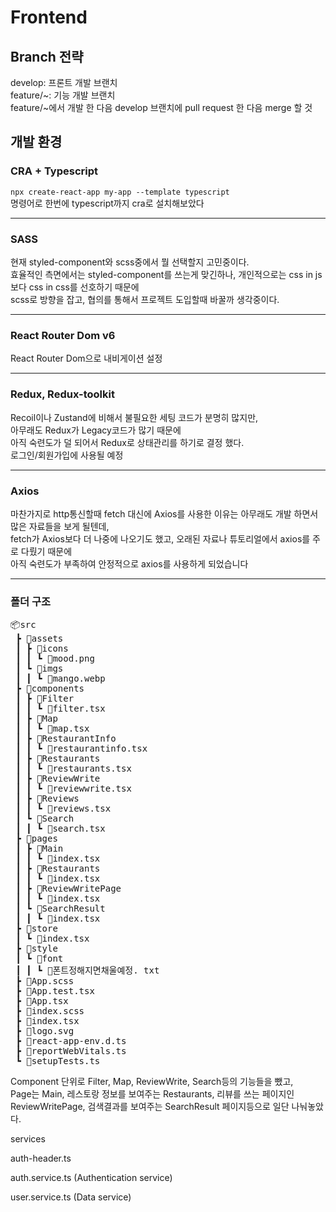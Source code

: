 <h1>Frontend</h1>

<h2>Branch 전략</h2>
develop: 프론트 개발 브랜치<br>
feature/~: 기능 개발 브랜치<br>
feature/~에서 개발 한 다음 develop 브랜치에 pull request 한 다음 merge 할 것

<h2>개발 환경</h2>
<h3>CRA + Typescript</h3>

<code>npx create-react-app my-app --template typescript</code>
<br>
명령어로 한번에 typescript까지 cra로 설치해보았다

<hr>
<h3>SASS</h3>

현재 styled-component와 scss중에서 뭘 선택할지 고민중이다.<br>
효율적인 측면에서는 styled-component를 쓰는게 맞긴하나, 개인적으로는 css in js 보다 css in css를 선호하기 때문에<br>
scss로 방향을 잡고, 협의를 통해서 프로젝트 도입할때 바꿀까 생각중이다.

<hr>
<h3>React Router Dom v6</h3>

React Router Dom으로 내비게이션 설정

<hr>

<h3>Redux, Redux-toolkit</h3>

Recoil이나 Zustand에 비해서 불필요한 세팅 코드가 분명히 많지만,<br> 아무래도 Redux가 Legacy코드가 많기 때문에<br> 아직 숙련도가 덜 되어서 Redux로 상태관리를 하기로 결정 했다.<br>
로그인/회원가입에 사용될 예정

<hr>

<h3>Axios</h3>

마찬가지로 http통신할때 fetch 대신에 Axios를 사용한 이유는 아무래도 개발 하면서 많은 자료들을 보게 될텐데,<br> fetch가 Axios보다 더 나중에 나오기도 했고, 오래된 자료나 튜토리얼에서 axios를 주로 다뤘기 때문에<br> 아직 숙련도가 부족하여 안정적으로 axios를 사용하게 되었습니다

<hr>

<h3>폴더 구조</h3>

<pre>
📦src
 ┣ 📂assets
 ┃ ┣ 📂icons
 ┃ ┃ ┗ 📜mood.png
 ┃ ┗ 📂imgs
 ┃ ┃ ┗ 📜mango.webp
 ┣ 📂components
 ┃ ┣ 📂Filter
 ┃ ┃ ┗ 📜filter.tsx
 ┃ ┣ 📂Map
 ┃ ┃ ┗ 📜map.tsx
 ┃ ┣ 📂RestaurantInfo
 ┃ ┃ ┗ 📜restaurantinfo.tsx
 ┃ ┣ 📂Restaurants
 ┃ ┃ ┗ 📜restaurants.tsx
 ┃ ┣ 📂ReviewWrite
 ┃ ┃ ┗ 📜reviewwrite.tsx
 ┃ ┣ 📂Reviews
 ┃ ┃ ┗ 📜reviews.tsx
 ┃ ┗ 📂Search
 ┃ ┃ ┗ 📜search.tsx
 ┣ 📂pages
 ┃ ┣ 📂Main
 ┃ ┃ ┗ 📜index.tsx
 ┃ ┣ 📂Restaurants
 ┃ ┃ ┗ 📜index.tsx
 ┃ ┣ 📂ReviewWritePage
 ┃ ┃ ┗ 📜index.tsx
 ┃ ┗ 📂SearchResult
 ┃ ┃ ┗ 📜index.tsx
 ┣ 📂store
 ┃ ┗ 📜index.tsx
 ┣ 📂style
 ┃ ┗ 📂font
 ┃ ┃ ┗ 📜폰트정해지면채울예정. txt
 ┣ 📜App.scss
 ┣ 📜App.test.tsx
 ┣ 📜App.tsx
 ┣ 📜index.scss
 ┣ 📜index.tsx
 ┣ 📜logo.svg
 ┣ 📜react-app-env.d.ts
 ┣ 📜reportWebVitals.ts
 ┗ 📜setupTests.ts
</pre>

Component 단위로 Filter, Map, ReviewWrite, Search등의 기능들을 뺐고,<br> Page는 Main, 레스토랑 정보를 보여주는 Restaurants, 리뷰를 쓰는 페이지인 ReviewWritePage, 검색결과를 보여주는 SearchResult 페이지등으로 일단 나눠놓았다.

services

auth-header.ts

auth.service.ts (Authentication service)

user.service.ts (Data service)

